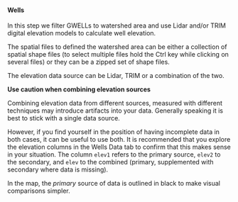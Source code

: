 #### Wells

In this step we filter GWELLs to watershed area and use Lidar and/or TRIM digital
elevation models to calculate well elevation.

The spatial files to defined the watershed area can be either a collection of
spatial shape files (to select multiple files hold the Ctrl key while clicking 
on several files) or they can be a zipped set of shape files.

The elevation data source can be Lidar, TRIM or a combination of the two.

**Use caution when combining elevation sources**

Combining elevation data from different sources, measured with different
techniques may introduce artifacts into your data. Generally speaking it is best
to stick with a single data source.

However, if you find yourself in the position of having incomplete data in both cases,
it can be useful to use both. It is recommended that you explore the 
elevation columns in the Wells Data tab to confirm that this makes sense in your
situation. The column `elev1` refers to the primary source, `elev2` to the secondary,
and `elev` to the combined (primary, supplemented with secondary where data is missing). 

In the map, the *primary* source of data is outlined in black to make visual
comparisons simpler.
